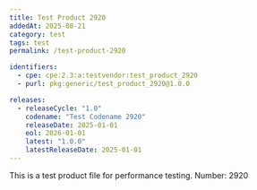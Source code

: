 ```yaml
---
title: Test Product 2920
addedAt: 2025-08-21
category: test
tags: test
permalink: /test-product-2920

identifiers:
  - cpe: cpe:2.3:a:testvendor:test_product_2920
  - purl: pkg:generic/test_product_2920@1.0.0

releases:
  - releaseCycle: "1.0"
    codename: "Test Codename 2920"
    releaseDate: 2025-01-01
    eol: 2026-01-01
    latest: "1.0.0"
    latestReleaseDate: 2025-01-01
---
```


This is a test product file for performance testing. Number: 2920
